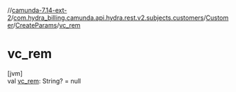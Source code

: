 //[camunda-7.14-ext-2](../../../../index.md)/[com.hydra_billing.camunda.api.hydra.rest.v2.subjects.customers](../../index.md)/[Customer](../index.md)/[CreateParams](index.md)/[vc_rem](vc_rem.md)

# vc_rem

[jvm]\
val [vc_rem](vc_rem.md): String? = null
